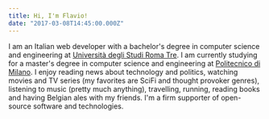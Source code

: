 ```yaml
---
title: Hi, I'm Flavio!
date: "2017-03-08T14:45:00.000Z"
---
```


I am an Italian web developer with a bachelor's degree in computer science and engineering at [Università degli Studi Roma Tre](http://www.uniroma3.it/). I am currently studying for a master's degree in computer science and engineering at [Politecnico di Milano](http://www.polimi.it/). I enjoy reading news about technology and politics, watching movies and TV series (my favorites are SciFi and thought provoker genres), listening to music (pretty much anything), travelling, running, reading books and having Belgian ales with my friends. I'm a firm supporter of open-source software and technologies.
